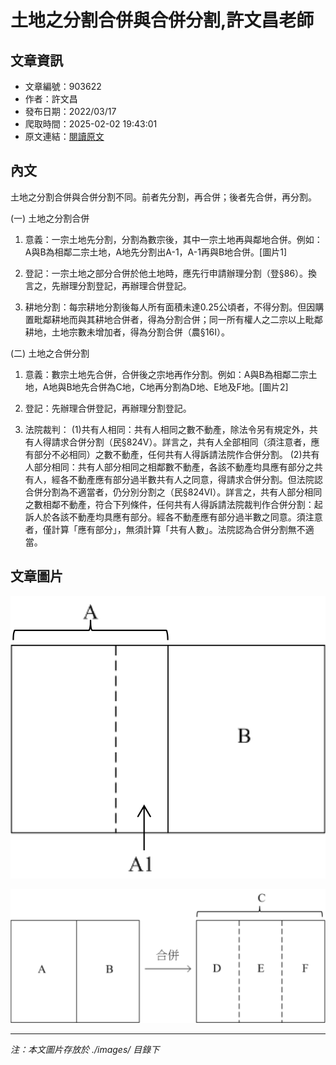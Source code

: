 # 土地之分割合併與合併分割,許文昌老師

## 文章資訊
- 文章編號：903622
- 作者：許文昌
- 發布日期：2022/03/17
- 爬取時間：2025-02-02 19:43:01
- 原文連結：[閱讀原文](https://real-estate.get.com.tw/Columns/detail.aspx?no=903622)

## 內文
土地之分割合併與合併分割不同。前者先分割，再合併；後者先合併，再分割。

(一) 土地之分割合併

1. 意義：一宗土地先分割，分割為數宗後，其中一宗土地再與鄰地合併。例如：A與B為相鄰二宗土地，A地先分割出A-1，A-1再與B地合併。[圖片1]

2. 登記：一宗土地之部分合併於他土地時，應先行申請辦理分割（登§86）。換言之，先辦理分割登記，再辦理合併登記。

3. 耕地分割：每宗耕地分割後每人所有面積未達0.25公頃者，不得分割。但因購置毗鄰耕地而與其耕地合併者，得為分割合併；同一所有權人之二宗以上毗鄰耕地，土地宗數未增加者，得為分割合併（農§16Ⅰ）。

(二) 土地之合併分割

1. 意義：數宗土地先合併，合併後之宗地再作分割。例如：A與B為相鄰二宗土地，A地與B地先合併為C地，C地再分割為D地、E地及F地。[圖片2]

2. 登記：先辦理合併登記，再辦理分割登記。

3. 法院裁判： (1)共有人相同：共有人相同之數不動產，除法令另有規定外，共有人得請求合併分割（民§824Ⅴ）。詳言之，共有人全部相同（須注意者，應有部分不必相同）之數不動產，任何共有人得訴請法院作合併分割。 (2)共有人部分相同：共有人部分相同之相鄰數不動產，各該不動產均具應有部分之共有人，經各不動產應有部分過半數共有人之同意，得請求合併分割。但法院認合併分割為不適當者，仍分別分割之（民§824Ⅵ）。詳言之，共有人部分相同之數相鄰不動產，符合下列條件，任何共有人得訴請法院裁判作合併分割：起訴人於各該不動產均具應有部分。經各不動產應有部分過半數之同意。須注意者，僅計算「應有部分」，無須計算「共有人數」。法院認為合併分割無不適當。

## 文章圖片

![圖片1](./images/903622_71c1490c.png)

![圖片2](./images/903622_06232ba4.png)


---
*注：本文圖片存放於 ./images/ 目錄下*

